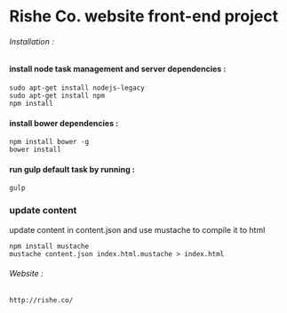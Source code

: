 # Rishe Co. website front-end project

###### Installation :

#### install node task management and server dependencies :
```
sudo apt-get install nodejs-legacy
sudo apt-get install npm
npm install
```

#### install bower dependencies :
```
npm install bower -g
bower install
```

#### run gulp default task by running :
``` 
gulp 
```

### update content
update content in content.json and use mustache to compile it to html
```
npm install mustache
mustache content.json index.html.mustache > index.html
```

###### Website :
```
http://rishe.co/ 
```